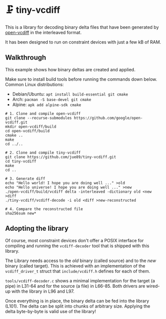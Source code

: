# 🗜️ tiny-vcdiff

This is a library for decoding binary delta files that have been generated by [open-vcdiff](https://github.com/google/open-vcdiff) in the interleaved format.

It has been designed to run on constraint devices with just a few kB of RAM.

## Walkthrough

This example shows how binary deltas are created and applied.

Make sure to install build tools before running the commands down below. Common Linux distributions:
 * Debian/Ubuntu: `apt install build-essential git cmake`
 * Arch: `pacman -S base-devel git cmake`
 * Alpine: `apk add alpine-sdk cmake`

```shell
# 1. Clone and compile open-vcdiff
git clone --recurse-submodules https://github.com/google/open-vcdiff.git
mkdir open-vcdiff/build
cd open-vcdiff/build
cmake ..
make
cd ../..

# 2. Clone and compile tiny-vcdiff
git clone https://github.com/jue89/tiny-vcdiff.git
cd tiny-vcdiff
make
cd ..

# 3. Generate diff
echo "Hello world! I hope you are doing well ..." >old
echo "Hello universe! I hope you are doing well ..." >new
./open-vcdiff/build/vcdiff delta -interleaved -dictionary old <new >diff
./tiny-vcdiff/vcdiff-decode -i old <diff >new-reconstructed

# 4. Compare the reconstructed file
sha256sum new*
```

## Adopting the library

Of course, most constraint devices don't offer a POSIX interface for compiling and running the `vcdiff-decoder` tool that is shipped with this library.

The Library needs access to the *old* binary (called source) and to the *new* binary (called target). This is achieved with an implementation of the `vcdiff_driver_t` struct that `include/vcdiff.h` defines for each of them. 

`tools/vcdiff-decoder.c` shows a minimal implementation for the target (a pipe) in L31-64 and for the source (a file) in L66-85. Both drivers are wired-up with the library in L96 and L97.

Once everything is in place, the binary delta can be fed into the library (L101). The delta can be split into chunks of arbitrary size. Applying the delta byte-by-byte is valid use of the library!
